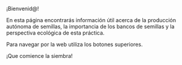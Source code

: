 ¡Bienvenid@!

En esta página encontrarás información útil acerca de la producción autónoma de semillas, la importancia de los bancos de semillas y la perspectiva ecológica de esta práctica.

Para navegar por la web utiliza los botones superiores.

¡Que comience la siembra!
